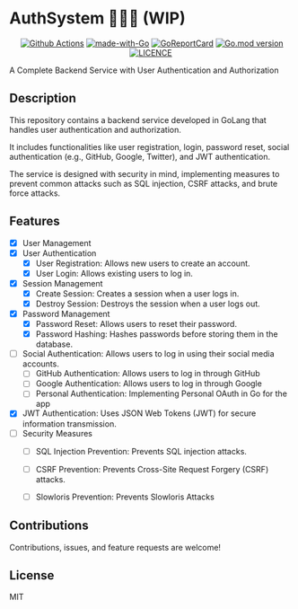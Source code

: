 # AuthSystem 🥷🏽🔐 (WIP)

<p align="center">
   <a href="http://makeapullrequest.com"><img src="https://img.shields.io/badge/PRs-welcome-brightgreen.svg?style=flat" alt=""></a>
   <a href="https://github.com/goodnessuc/authsystem/actions"><img src="https://github.com/goodnessuc/authsystem/actions/workflows/test.yml/badge.svg" alt="Github Actions"></a>
   <a href="https://golang.org"><img src="https://img.shields.io/badge/Made%20with-Go-1f425f.svg" alt="made-with-Go"></a>
   <a href="https://goreportcard.com/report/github.com/goodnessuc/authsystem"><img src="https://goreportcard.com/badge/github.com/goodnessuc/authsystem" alt="GoReportCard"></a>
   <a href="https://github.com/goodnessuc/authsystem"><img src="https://img.shields.io/github/go-mod/go-version/goodnessuc/authsystem.svg" alt="Go.mod version"></a>
   <a href="https://github.com/goodnessuc/authsystem/blob/master/LICENCE"><img src="https://img.shields.io/github/license/goodnessuc/authsystem.svg" alt="LICENCE"></a>
</p>

A Complete Backend Service with User Authentication and Authorization 

## Description
This repository contains a backend service developed in GoLang that handles user authentication and authorization. 

It includes functionalities like user registration, login, password reset, social authentication (e.g., GitHub, Google, Twitter), and JWT authentication. 

The service is designed with security in mind, implementing measures to prevent common attacks such as SQL injection, CSRF attacks, and brute force attacks.


## Features
- [x] User Management
- [x] User Authentication
    - [x] User Registration: Allows new users to create an account.
    - [x] User Login: Allows existing users to log in.
- [x] Session Management
    - [x] Create Session: Creates a session when a user logs in.
    - [x] Destroy Session: Destroys the session when a user logs out.
- [x] Password Management
    - [x] Password Reset: Allows users to reset their password.
    - [x] Password Hashing: Hashes passwords before storing them in the database.
- [ ] Social Authentication: Allows users to log in using their social media accounts.
  - [ ] GitHub Authentication: Allows users to log in through GitHub
  - [ ] Google Authentication: Allows users to log in through Google
  - [ ] Personal Authentication: Implementing Personal OAuth in Go for the app
- [x] JWT Authentication: Uses JSON Web Tokens (JWT) for secure information transmission.
- [ ] Security Measures
    - [ ] SQL Injection Prevention: Prevents SQL injection attacks.
    - [ ] CSRF Prevention: Prevents Cross-Site Request Forgery (CSRF) attacks.
    - [ ] Slowloris Prevention: Prevents Slowloris Attacks


## Contributions
Contributions, issues, and feature requests are welcome!

## License
MIT

